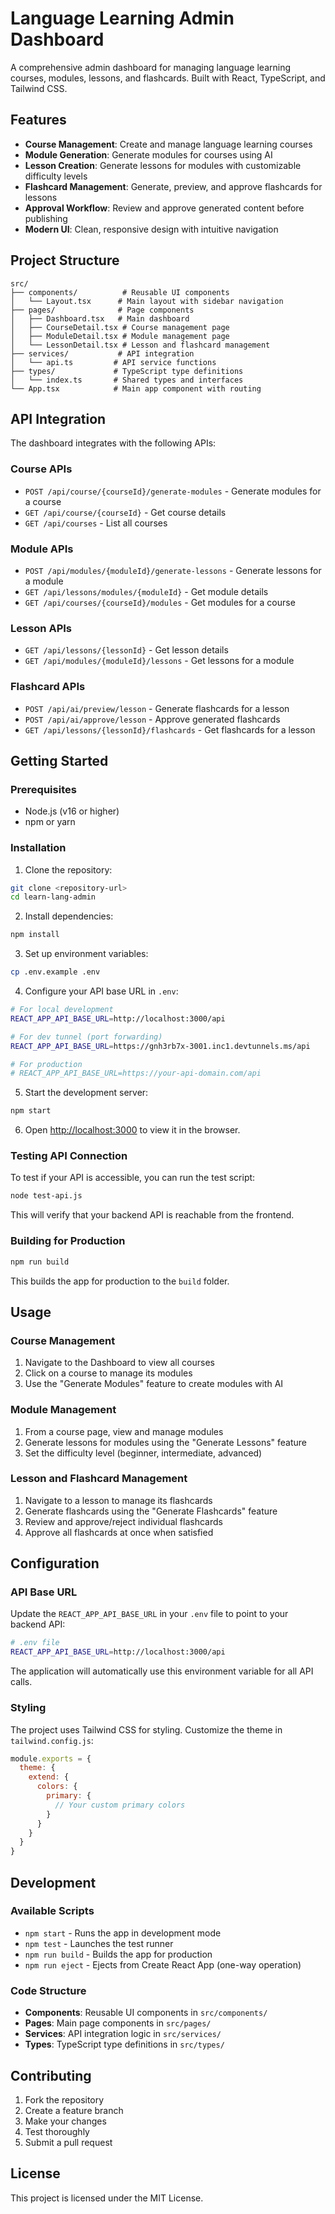 # Language Learning Admin Dashboard

A comprehensive admin dashboard for managing language learning courses, modules, lessons, and flashcards. Built with React, TypeScript, and Tailwind CSS.

## Features

- **Course Management**: Create and manage language learning courses
- **Module Generation**: Generate modules for courses using AI
- **Lesson Creation**: Generate lessons for modules with customizable difficulty levels
- **Flashcard Management**: Generate, preview, and approve flashcards for lessons
- **Approval Workflow**: Review and approve generated content before publishing
- **Modern UI**: Clean, responsive design with intuitive navigation

## Project Structure

```
src/
├── components/          # Reusable UI components
│   └── Layout.tsx      # Main layout with sidebar navigation
├── pages/              # Page components
│   ├── Dashboard.tsx   # Main dashboard
│   ├── CourseDetail.tsx # Course management page
│   ├── ModuleDetail.tsx # Module management page
│   └── LessonDetail.tsx # Lesson and flashcard management
├── services/           # API integration
│   └── api.ts         # API service functions
├── types/             # TypeScript type definitions
│   └── index.ts       # Shared types and interfaces
└── App.tsx            # Main app component with routing
```

## API Integration

The dashboard integrates with the following APIs:

### Course APIs
- `POST /api/course/{courseId}/generate-modules` - Generate modules for a course
- `GET /api/course/{courseId}` - Get course details
- `GET /api/courses` - List all courses

### Module APIs
- `POST /api/modules/{moduleId}/generate-lessons` - Generate lessons for a module
- `GET /api/lessons/modules/{moduleId}` - Get module details
- `GET /api/courses/{courseId}/modules` - Get modules for a course

### Lesson APIs
- `GET /api/lessons/{lessonId}` - Get lesson details
- `GET /api/modules/{moduleId}/lessons` - Get lessons for a module

### Flashcard APIs
- `POST /api/ai/preview/lesson` - Generate flashcards for a lesson
- `POST /api/ai/approve/lesson` - Approve generated flashcards
- `GET /api/lessons/{lessonId}/flashcards` - Get flashcards for a lesson

## Getting Started

### Prerequisites

- Node.js (v16 or higher)
- npm or yarn

### Installation

1. Clone the repository:
```bash
git clone <repository-url>
cd learn-lang-admin
```

2. Install dependencies:
```bash
npm install
```

3. Set up environment variables:
```bash
cp .env.example .env
```

4. Configure your API base URL in `.env`:
```bash
# For local development
REACT_APP_API_BASE_URL=http://localhost:3000/api

# For dev tunnel (port forwarding)
REACT_APP_API_BASE_URL=https://gnh3rb7x-3001.inc1.devtunnels.ms/api

# For production
# REACT_APP_API_BASE_URL=https://your-api-domain.com/api
```

5. Start the development server:
```bash
npm start
```

6. Open [http://localhost:3000](http://localhost:3000) to view it in the browser.

### Testing API Connection

To test if your API is accessible, you can run the test script:

```bash
node test-api.js
```

This will verify that your backend API is reachable from the frontend.

### Building for Production

```bash
npm run build
```

This builds the app for production to the `build` folder.

## Usage

### Course Management
1. Navigate to the Dashboard to view all courses
2. Click on a course to manage its modules
3. Use the "Generate Modules" feature to create modules with AI

### Module Management
1. From a course page, view and manage modules
2. Generate lessons for modules using the "Generate Lessons" feature
3. Set the difficulty level (beginner, intermediate, advanced)

### Lesson and Flashcard Management
1. Navigate to a lesson to manage its flashcards
2. Generate flashcards using the "Generate Flashcards" feature
3. Review and approve/reject individual flashcards
4. Approve all flashcards at once when satisfied

## Configuration

### API Base URL
Update the `REACT_APP_API_BASE_URL` in your `.env` file to point to your backend API:

```bash
# .env file
REACT_APP_API_BASE_URL=http://localhost:3000/api
```

The application will automatically use this environment variable for all API calls.

### Styling
The project uses Tailwind CSS for styling. Customize the theme in `tailwind.config.js`:

```javascript
module.exports = {
  theme: {
    extend: {
      colors: {
        primary: {
          // Your custom primary colors
        }
      }
    }
  }
}
```

## Development

### Available Scripts

- `npm start` - Runs the app in development mode
- `npm test` - Launches the test runner
- `npm run build` - Builds the app for production
- `npm run eject` - Ejects from Create React App (one-way operation)

### Code Structure

- **Components**: Reusable UI components in `src/components/`
- **Pages**: Main page components in `src/pages/`
- **Services**: API integration logic in `src/services/`
- **Types**: TypeScript type definitions in `src/types/`

## Contributing

1. Fork the repository
2. Create a feature branch
3. Make your changes
4. Test thoroughly
5. Submit a pull request

## License

This project is licensed under the MIT License.
